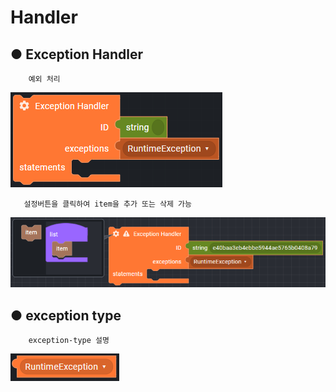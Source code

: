 # Handler

## ● Exception Handler

        예외 처리

![](../../img/assets/image%20%28231%29.png)

       설정버튼을 클릭하여 item을 추가 또는 삭제 가능

![](../../img/assets/image%20%28241%29.png)

## ● exception type

        exception-type 설명

![type : RuntimeException, InvalidArgumentException, TransferException](../../img/assets/image%20%28290%29.png)
